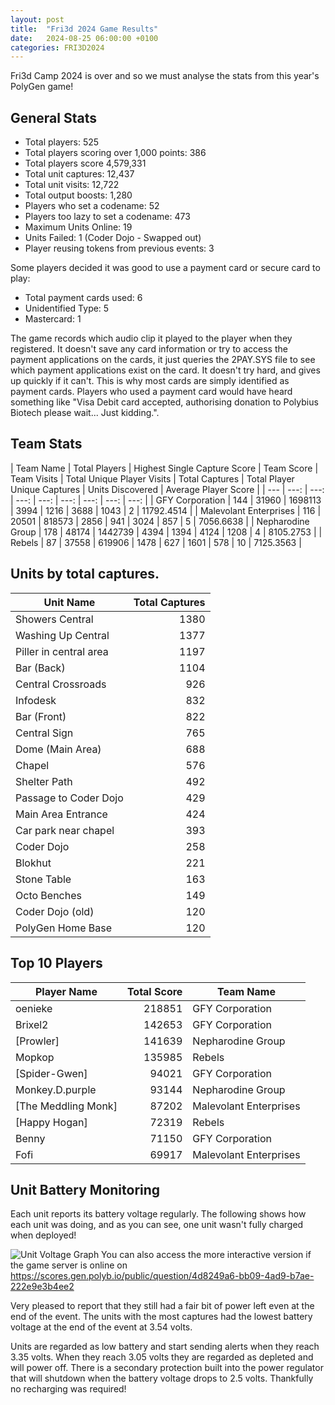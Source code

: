 ```yaml
---
layout: post
title:  "Fri3d 2024 Game Results"
date:   2024-08-25 06:00:00 +0100
categories: FRI3D2024
---
```


Fri3d Camp 2024 is over and so we must analyse the stats from this year's PolyGen game!

## General Stats

- Total players: 525
- Total players scoring over 1,000 points: 386
- Total players score 4,579,331
- Total unit captures: 12,437
- Total unit visits: 12,722
- Total output boosts: 1,280
- Players who set a codename: 52
- Players too lazy to set a codename: 473
- Maximum Units Online: 19
- Units Failed: 1 (Coder Dojo - Swapped out)
- Player reusing tokens from previous events: 3

Some players decided it was good to use a payment card or secure card to play:
- Total payment cards used: 6
- Unidentified Type: 5
- Mastercard: 1

The game records which audio clip it played to the player when they registered.  It doesn't save any card information or try to access the payment applications on the cards, it just queries the 2PAY.SYS file to see which payment applications exist on the card.  It doesn't try hard, and gives up quickly if it can't.  This is why most cards are simply identified as payment cards.  Players who used a payment card would have heard something like "Visa Debit card accepted, authorising donation to Polybius Biotech please wait... Just kidding.".

## Team Stats

| Team Name | Total Players | Highest Single Capture Score | Team Score | Team Visits | Total Unique Player Visits | Total Captures | Total Player Unique Captures | Units Discovered | Average Player Score | 
| --- | ---: | ---: | ---: | ---: | ---: | ---: | ---: | ---: | 
| GFY Corporation | 144 | 31960 | 1698113 | 3994 | 1216 | 3688 | 1043 | 2 | 11792.4514 | 
| Malevolant Enterprises | 116 | 20501 | 818573 | 2856 | 941 | 3024 | 857 | 5 | 7056.6638 | 
| Nepharodine Group | 178 | 48174 | 1442739 | 4394 | 1394 | 4124 | 1208 | 4 | 8105.2753 | 
| Rebels | 87 | 37558 | 619906 | 1478 | 627 | 1601 | 578 | 10 | 7125.3563 | 

## Units by total captures.

| Unit Name | Total Captures | 
| --- | ---: | 
| Showers Central | 1380 | 
| Washing Up Central | 1377 | 
| Piller in central area | 1197 | 
| Bar (Back) | 1104 | 
| Central Crossroads | 926 | 
| Infodesk | 832 | 
| Bar (Front) | 822 | 
| Central Sign | 765 | 
| Dome (Main Area) | 688 | 
| Chapel | 576 | 
| Shelter Path | 492 | 
| Passage to Coder Dojo | 429 | 
| Main Area Entrance | 424 | 
| Car park near chapel | 393 | 
| Coder Dojo | 258 | 
| Blokhut | 221 | 
| Stone Table | 163 | 
| Octo Benches | 149 | 
| Coder Dojo (old) | 120 | 
| PolyGen Home Base | 120 | 

## Top 10 Players

| Player Name | Total Score | Team Name | 
| --- | ---: | --- | 
| oenieke | 218851 | GFY Corporation | 
| Brixel2 | 142653 | GFY Corporation | 
| [Prowler] | 141639 | Nepharodine Group | 
| Mopkop | 135985 | Rebels | 
| [Spider-Gwen] | 94021 | GFY Corporation | 
| Monkey.D.purple | 93144 | Nepharodine Group | 
| [The Meddling Monk] | 87202 | Malevolant Enterprises | 
| [Happy Hogan] | 72319 | Rebels | 
| Benny | 71150 | GFY Corporation | 
| Fofi | 69917 | Malevolant Enterprises | 


## Unit Battery Monitoring

Each unit reports its battery voltage regularly.  The following shows how each unit was doing, and as you can see, one unit wasn't fully charged when deployed!

![Unit Voltage Graph](https://gen.polyb.io/assets/img/Fri3dCampVoltages.png "Unit Voltage History")
You can also access the more interactive version if the game server is online on <https://scores.gen.polyb.io/public/question/4d8249a6-bb09-4ad9-b7ae-222e9e3b4ee2>

Very pleased to report that they still had a fair bit of power left even at the end of the event.  The units with the most captures had the lowest battery voltage at the end of the event at 3.54 volts.

Units are regarded as low battery and start sending alerts when they reach 3.35 volts.  When they reach 3.05 volts they are regarded as depleted and will power off.  There is a secondary protection built into the power regulator that will shutdown when the battery voltage drops to 2.5 volts.  Thankfully no recharging was required!

